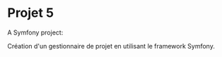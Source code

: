 Projet 5
=======

A Symfony project:

Création d'un gestionnaire de projet en utilisant le framework Symfony.
